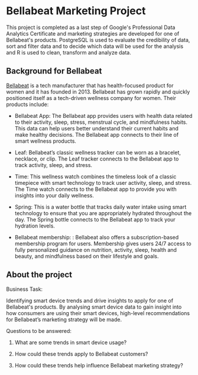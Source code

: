 # Bellabeat Marketing Project
This project is completed as a last step of Google's Professional Data Analytics Certificate and marketing strategies are developed for one of Bellabeat's products.
PostgreSQL is used to evaluate the credibility of data, sort and filter data and to decide which data will be used for the analysis and R is used to clean, transform and analyze data. 

## Background for Bellabeat

[Bellabeat](https://bellabeat.com/)  is a tech manufacturer that has health-focused product for women and it has founded in 2013. Bellabeat has grown rapidly and quickly positioned itself as a tech-driven wellness company for women. Their products include:

* Bellabeat App: The Bellabeat app provides users with health data related to their activity, sleep, stress, menstrual cycle, and mindfulness habits. This data can help users better understand their current habits and
make healthy decisions. The Bellabeat app connects to their line of smart wellness products.

* Leaf: Bellabeat’s classic wellness tracker can be worn as a bracelet, necklace, or clip. The Leaf tracker connects to the Bellabeat app to track activity, sleep, and stress.

* Time: This wellness watch combines the timeless look of a classic timepiece with smart technology to track user activity, sleep, and stress. The Time watch connects to the Bellabeat app to provide you with insights into your daily wellness.

* Spring: This is a water bottle that tracks daily water intake using smart technology to ensure that you are appropriately hydrated throughout the day. The Spring bottle connects to the Bellabeat app to track your hydration levels.

* Bellabeat membership: : Bellabeat also offers a subscription-based membership program for users. Membership gives users 24/7 access to fully personalized guidance on nutrition, activity, sleep, health and beauty, and mindfulness based on their lifestyle and goals.

## About the project
Business Task:

Identifying smart device trends and drive insights to apply for one of Bellabeat's products. By analysing smart device data to gain insight into how consumers are using their smart devices, high-level recommendations for Bellabeat’s marketing strategy will be made.

Questions to be answered:

1. What are some trends in smart device usage?

2. How could these trends apply to Bellabeat customers?

3. How could these trends help influence Bellabeat marketing strategy?
